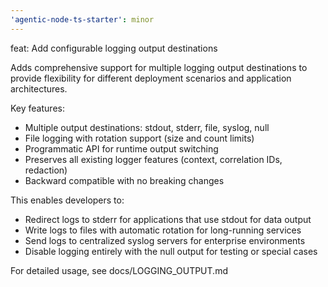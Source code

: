 ```yaml
---
'agentic-node-ts-starter': minor
---
```


feat: Add configurable logging output destinations

Adds comprehensive support for multiple logging output destinations to provide flexibility for different deployment scenarios and application architectures.

Key features:

- Multiple output destinations: stdout, stderr, file, syslog, null
- File logging with rotation support (size and count limits)
- Programmatic API for runtime output switching
- Preserves all existing logger features (context, correlation IDs, redaction)
- Backward compatible with no breaking changes

This enables developers to:

- Redirect logs to stderr for applications that use stdout for data output
- Write logs to files with automatic rotation for long-running services
- Send logs to centralized syslog servers for enterprise environments
- Disable logging entirely with the null output for testing or special cases

For detailed usage, see docs/LOGGING_OUTPUT.md
